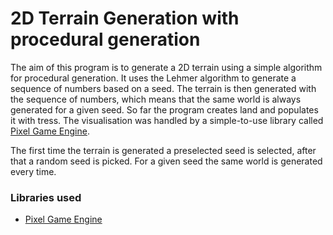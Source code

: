 # 2D Terrain Generation with procedural generation
The aim of this program is to generate a 2D terrain using a simple algorithm for procedural generation.
It uses the Lehmer algorithm to generate a sequence of numbers based on a seed.
The terrain is then generated with the sequence of numbers, which means that the same world is always generated for a given seed.
So far the program creates land and populates it with tress.
The visualisation was handled by a simple-to-use library called [Pixel Game Engine](https://github.com/OneLoneCoder/olcPixelGameEngine).

The first time the terrain is generated a preselected seed is selected, after that a random seed is picked.
For a given seed the same world is generated every time.

### Libraries used
* [Pixel Game Engine](https://github.com/OneLoneCoder/olcPixelGameEngine)